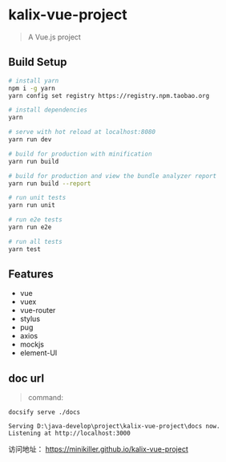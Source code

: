 # kalix-vue-project

> A Vue.js project

## Build Setup

``` bash
# install yarn
npm i -g yarn
yarn config set registry https://registry.npm.taobao.org

# install dependencies
yarn

# serve with hot reload at localhost:8080
yarn run dev

# build for production with minification
yarn run build

# build for production and view the bundle analyzer report
yarn run build --report

# run unit tests
yarn run unit

# run e2e tests
yarn run e2e

# run all tests
yarn test
```

## Features
* vue
* vuex
* vue-router
* stylus
* pug
* axios
* mockjs
* element-UI

## doc url
> command: 
```
docsify serve ./docs

Serving D:\java-develop\project\kalix-vue-project\docs now.
Listening at http://localhost:3000
```
访问地址： https://minikiller.github.io/kalix-vue-project

